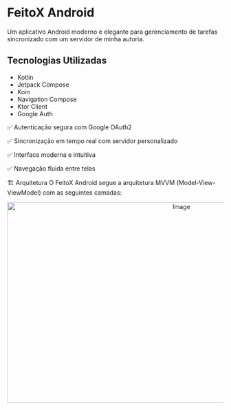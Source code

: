 <h1>
  FeitoX Android
</h1> 
  
Um aplicativo Android moderno e elegante para gerenciamento de tarefas sincronizado com um servidor de minha autoria.

<h2>
  Tecnologias Utilizadas
</h2>
<ul>
  <li>Kotlin</li>
  <li>Jetpack Compose</li>
  <li>Koin</li>
  <li>Navigation Compose</li>
  <li>Ktor Client</li>
  <li>Google Auth</li>
</ul>

✅ Autenticação segura com Google OAuth2

✅ Sincronização em tempo real com servidor personalizado

✅ Interface moderna e intuitiva

✅ Navegação fluida entre telas

🏗️ Arquitetura
O FeitoX Android segue a arquitetura MVVM (Model-View-ViewModel) com as seguintes camadas:

<div align ="center">
  <img width="795" height="467" alt="Image" src="https://github.com/user-attachments/assets/cf9ac22e-f273-4972-b8c6-0040de44388f" />
</div>
